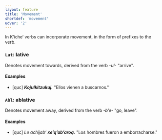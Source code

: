 ```yaml
---
layout: feature
title: 'Movement'
shortdef: 'movement'
udver: '2'
---
```


In Kʼicheʼ verbs can incorporate movement, in the form of prefixes to the verb.

### <a name="Lat">`Lat`</a>: lative

Denotes movement towards, derived from the verb *-ul-* "arrive".

#### Examples

* [quc] _<b>Kojulkitzukuj.</b>_ "Ellos vienen a buscarnos."

### <a name="Abl">`Abl`</a>: ablative 

Denotes movement away, derived from the verb *-bʼe-* "go, leave".

#### Examples

* [quc] _Le achijabʼ <b>xeʼqʼabʼaroq.</b>_ "Los hombres fueron a emborracharse."

